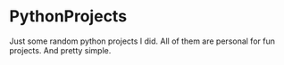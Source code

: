 # PythonProjects
Just some random python projects I did. All of them are personal for fun projects. And pretty simple.

